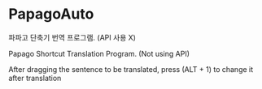 # PapagoAuto

파파고 단축기 번역 프로그램. (API 사용 X)

Papago Shortcut Translation Program. (Not using API)

After dragging the sentence to be translated, press (ALT + 1) to change it after translation
